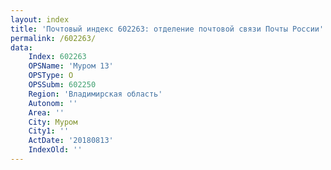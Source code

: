 ```yaml
---
layout: index
title: 'Почтовый индекс 602263: отделение почтовой связи Почты России'
permalink: /602263/
data:
    Index: 602263
    OPSName: 'Муром 13'
    OPSType: О
    OPSSubm: 602250
    Region: 'Владимирская область'
    Autonom: ''
    Area: ''
    City: Муром
    City1: ''
    ActDate: '20180813'
    IndexOld: ''
---
```

